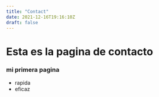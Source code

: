 ```yaml
---
title: "Contact"
date: 2021-12-16T19:16:10Z
draft: false
---
```


# Esta es la pagina de contacto

### mi primera pagina

- rapida
- eficaz
